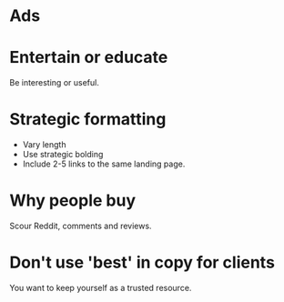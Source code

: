 # Ads

# Entertain or educate

Be interesting or useful.

# Strategic formatting

- Vary length
- Use strategic bolding
- Include 2-5 links to the same landing page.

# Why people buy

Scour Reddit, comments and reviews.

# Don't use 'best' in copy for clients

You want to keep yourself as a trusted resource.

